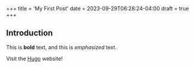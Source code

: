 +++
title = 'My First Post'
date = 2023-09-29T06:28:24-04:00
draft = true
+++
## Introduction

This is **bold** text, and this is *emphasized* text.

Visit the [Hugo](https://gohugo.io) website!
